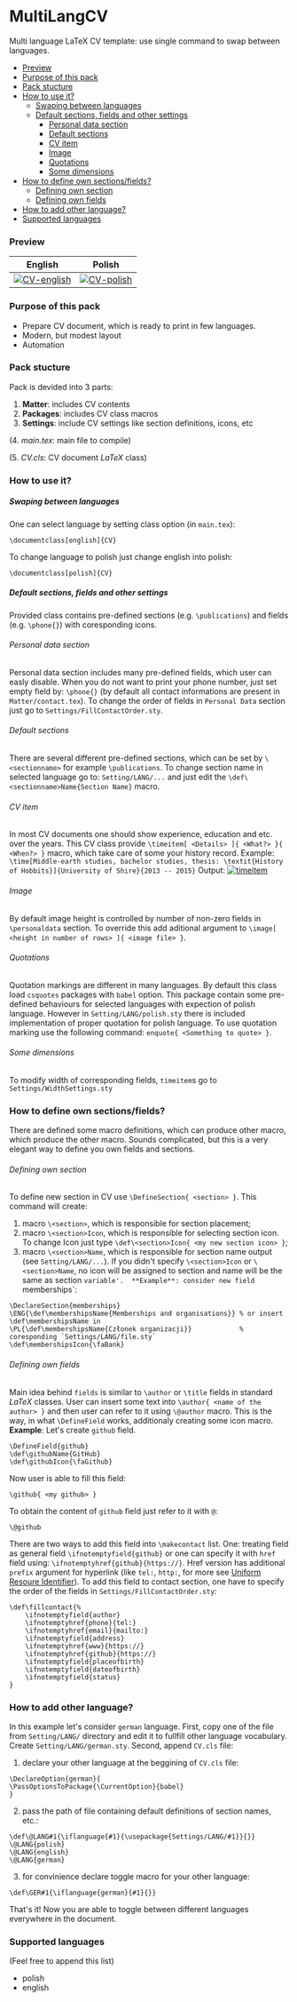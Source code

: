 # MultiLangCV
Multi language LaTeX CV template: use single command to swap between languages.

- [Preview](#preview)
- [Purpose of this pack](#purpose-of-this-pack)
- [Pack stucture](#pack-stucture)
- [How to use it?](#how-to-use-it)
	- [Swaping between languages](#swaping-between-languages)
	- [Default sections, fields and other settings](#default-sections-fields-and-other-settings)
		- [Personal data section](#personal-data-section)
		- [Default sections](#default-sections)
		- [CV item](#cv-item)
		- [Image](#image)
		- [Quotations](#quotations)
		- [Some dimensions](#some-dimensions)
- [How to define own sections/fields?](#how-to-define-own-sectionsfields)
	- [Defining own section](#defining-own-section)
	- [Defining own fields](#defining-own-fields)
- [How to add other language?](#how-to-add-other-language)
- [Supported languages](#supported-languages)

### Preview

| English | Polish |
|:---:|:---:|
| [![CV-english](https://raw.githubusercontent.com/andywiecko/MultiLangCV/master/examples/CV-english.png)](https://raw.githubusercontent.com/andywiecko/MultiLangCV/master/examples/CV-english.pdf)  | [![CV-polish](https://raw.githubusercontent.com/andywiecko/MultiLangCV/master/examples/CV-polish.png)](https://raw.githubusercontent.com/andywiecko/MultiLangCV/master/examples/CV-polish.pdf) |




### Purpose of this pack

* Prepare CV document, which is ready to print in few languages.
* Modern, but modest layout
* Automation

### Pack stucture
Pack is devided into 3 parts:
1. **Matter**:  includes CV contents
2. **Packages**: includes CV class macros
3. **Settings**: include CV settings like section definitions, icons, etc

(4. *main.tex*: main file to compile)

(5. *CV.cls*: CV document *LaTeX* class)


### How to use it?
##### Swaping between languages
One can select language by setting class option (in `main.tex`):
```
\documentclass[english]{CV}
```
To change language to polish just change english into polish:
```
\documentclass[polish]{CV}
```
##### Default sections, fields and other settings
Provided class contains pre-defined sections (e.g. `\publications`) and fields (e.g. `\phone{}`) with coresponding icons.

###### Personal data section
Personal data section includes many pre-defined fields, which user can easly disable. 
When you do not want to print your phone number, just set empty field by: `\phone{}` (by default all contact informations are present in `Matter/contact.tex`).
To change the order of fields in `Personal Data` section just go to `Settings/FillContactOrder.sty`.

###### Default sections
There are several different pre-defined sections, which can be set by `\<sectionname>` for example `\publications`.
To change section name in selected language go to: `Setting/LANG/...` and just edit the `\def\<sectionname>Name{Section Name}` macro.

###### CV item
In most CV documents one should show experience, education and etc.  over the years.
This CV class provide `\timeitem[ <Details> ]{ <What?> }{ <When?> }` macro, which take care of some your history record.
Example:
`\time[Middle-earth studies, bachelor studies, thesis: \textit{History of Hobbits}]{University of Shire}{2013 -- 2015}`
Output:
[![timeitem](https://raw.githubusercontent.com/andywiecko/MultiLangCV/master/examples/timeitem.png)](https://raw.githubusercontent.com/andywiecko/MultiLangCV/master/examples/timeitem.png)

###### Image
By default image height is controlled by number of non-zero fields in `\personaldata` section.
To override this add aditional argument to `\image[ <height in number of rows> ]{ <image file> }`.

###### Quotations
Quotation markings are different in many languages. 
By default this class load `csquotes` packages with `babel` option.
This package contain some pre-defined behaviours for selected languages with expection of polish language.
However in `Setting/LANG/polish.sty` there is included implementation of proper quotation for polish language.
To use quotation marking use the following command: `enquote{ <Something to quote> }`.

###### Some dimensions
To modify width of corresponding fields, `timeitem`s go to `Settings/WidthSettings.sty`


### How to define own sections/fields?

There are defined some macro definitions, which can produce other macro, which produce the other macro.
Sounds complicated, but this is a very elegant way to define you own fields and sections.


###### Defining own section
To define new section in CV use `\DefineSection{ <section> }`.
This command will create:
1. macro `\<section>`, which is responsible for section placement;
2. macro `\<section>Icon`, which is responsible for selecting section icon. To change Icon just type `\def\<section>Icon{ <my new section icon> }`;
3. macro `\<section>Name`, which is responsible for section name output (see `Setting/LANG/...`).
If you didn't specify `\<section>Icon` or `\<section>Name`, no icon will be assigned to section and name will be the same as section `variable'. 
**Example**:
consider new field `memberships`:
```
\DeclareSection{memberships}
\ENG{\def\membershipsName{Memberships and organisations}} % or insert \def\membershipsName in
\PL{\def\membershipsName{Członek organizacji}}            % coresponding `Settings/LANG/file.sty`
\def\membershipsIcon{\faBank}
```

###### Defining own fields
Main idea behind `fields` is similar to `\author` or `\title` fields in standard *LaTeX* classes.
User can insert some text into `\author{ <name of the author> }` and then user can refer to it using `\@author` macro.
This is the way, in what `\DefineField` works, additionaly creating some icon macro.
**Example**:
Let's create `github` field.
```
\DefineField{github}
\def\githubName{GitHub}
\def\githubIcon{\faGithub}
```
Now user is able to fill this field:
```
\github{ <my github> }
```
To obtain the content of `github` field just refer to it with `@`:
```
\@github
```
There are two ways to add this field into `\makecontact` list.
One: treating field as general field `\ifnotemptyfield{github}` or one can specify it with `href` field using: `\ifnotemptyhref{github}{https://}`.
Href version has additional  `prefix` argument for hyperlink (like `tel:`, `http:`, for more see [Uniform Resoure Identifier](https://en.wikipedia.org/wiki/Uniform_Resource_Identifier)).
To add this field to contact section, one have to specify the order of the fields in `Settings/FillContactOrder.sty`:
```
\def\fillcontact{%
    \ifnotemptyfield{author}
    \ifnotemptyhref{phone}{tel:}
    \ifnotemptyhref{email}{mailto:}
    \ifnotemptyfield{address}
    \ifnotemptyhref{www}{https://}
    \ifnotemptyhref{github}{https://}
    \ifnotemptyfield{placeofbirth}
    \ifnotemptyfield{dateofbirth}
    \ifnotemptyfield{status}
}

```

### How to add other language?
In this example let's consider `german` language.
First, copy one of the file from `Setting/LANG/` directory and edit it to fullfill other language vocabulary.
Create `Setting/LANG/german.sty`.
Second, append `CV.cls` file: 
1. declare your other language  at the beggining of `CV.cls` file:
```
\DeclareOption{german}{
\PassOptionsToPackage{\CurrentOption}{babel}
}
```
2. pass the path of file containing default definitions of section names, etc.:
```
\def\@LANG#1{\iflanguage{#1}{\usepackage{Settings/LANG/#1}}{}}
\@LANG{polish}
\@LANG{english}
\@LANG{german}
```
3. for convinience declare toggle macro for your other language:
```
\def\GER#1{\iflanguage{german}{#1}{}}
```
That's it!
Now you are able to toggle between different languages everywhere in the document.

### Supported languages
(Feel free to append this list)
* polish
* english


